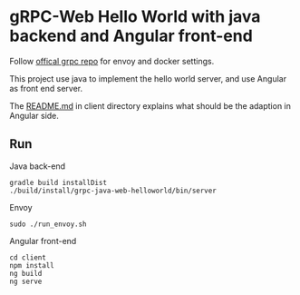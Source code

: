 # gRPC-Web Hello World with java backend and Angular front-end

Follow [offical grpc repo](https://github.com/grpc/grpc-web/tree/master/net/grpc/gateway/examples/helloworld) for
envoy and docker settings.

This project use java to implement the hello world server, and use Angular as front end server. 

The [README.md](https://github.com/Liu-Kai-1991/grpc-java-web-helloworld/blob/master/client/README.md) in client
directory explains what should be the adaption in Angular side.

## Run

Java back-end

```$xslt
gradle build installDist
./build/install/grpc-java-web-helloworld/bin/server
```

Envoy

`sudo ./run_envoy.sh`

Angular front-end
```$xslt
cd client
npm install
ng build
ng serve
```




